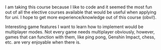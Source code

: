 I am taking this course because I like to code and it seemed the most fun out of all the elective courses available that would be useful when applying for uni. I hope to get more experience/knowledge out of this course (obvi!).

Interesting game features I want to learn how to implement would be multiplayer modes. Not every game needs multiplayer obviously, however, games that can function with them, like ping pong, Genshin Impact, chess, etc. are very enjoyable when there is.
